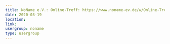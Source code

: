 ```yaml
---
title: NoName e.V.: Online-Treff: https://www.noname-ev.de/w/Online-Treff
date: 2020-03-19
location: 
link: 
usergroup: noname
type: usergroup
---
```

